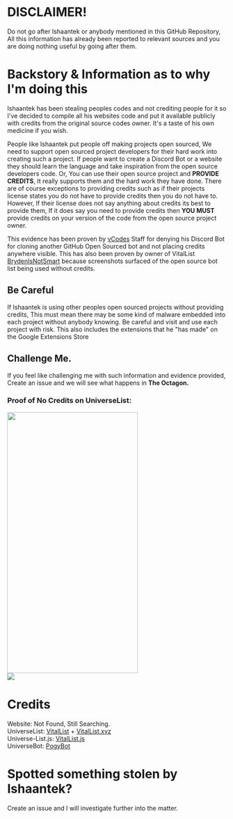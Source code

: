 # DISCLAIMER!
Do not go after Ishaantek or anybody mentioned in this GitHub Repository, All this information has already been reported to relevant sources and you are doing nothing useful by going after them.

# Backstory & Information as to why I'm doing this
Ishaantek has been stealing peoples codes and not crediting people for it so I've decided to compile all his websites code and put it available publicly with credits from the original source codes owner. It's a taste of his own medicine if you wish.

People like Ishaantek put people off making projects open sourced, We need to support open sourced project developers for their hard work into creating such a project. If people want to create a Discord Bot or a website they should learn the language and take inspiration from the open source developers code. Or, You can use their open source project and **PROVIDE CREDITS**, It really supports them and the hard work they have done. There are of course exceptions to providing credits such as if their projects license states you do not have to provide credits then you do not have to. However, If their license does not say anything about credits its best to provide them, If it does say you need to provide credits then **YOU MUST** provide credits on your version of the code from the open source project owner.

This evidence has been proven by [vCodes](https://vcodes.xyz) Staff for denying his Discord Bot for cloning another GitHub Open Sourced bot and not placing credits anywhere visible. This has also been proven by owner of VitalList [BrydenIsNotSmart](https://github.com/BrydenIsNotSmart) because screenshots surfaced of the open source bot list being used without credits.

## Be Careful
If Ishaantek is using other peoples open sourced projects without providing credits, This must mean there may be some kind of malware embedded into each project without anybody knowing. Be careful and visit and use each project with risk. This also includes the extensions that he "has made" on the Google Extensions Store

## Challenge Me.
If you feel like challenging me with such information and evidence provided, Create an issue and we will see what happens in **The Octagon.**

### Proof of No Credits on UniverseList:
<img src="https://cdn.discordapp.com/attachments/993577486728298637/1047662499689922642/unknown.png" style="width:300px; height:600px;">
<br>
<img src="https://i.postimg.cc/pXdksT9K/image.png">

# Credits
Website: Not Found, Still Searching.<br>
UniverseList: [VitalList](https://github.com/vitaldevelopment/vitallist) + [VitalList.xyz](https://vitallist.xyz)<br>
Universe-List.js: [VitalList.js](https://www.npmjs.com/package/vitallist.js)<br>
UniverseBot: [PogyBot](https://github.com/peterhanania/Pogy)

# Spotted something stolen by Ishaantek?
Create an issue and I will investigate further into the matter.
